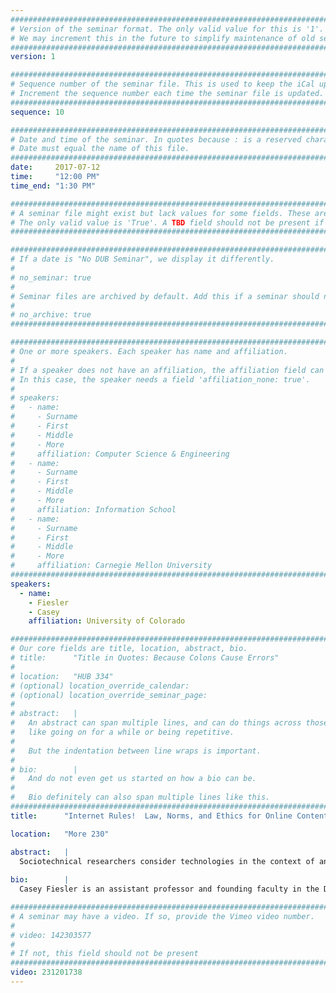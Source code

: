 ```yaml
---
################################################################################
# Version of the seminar format. The only valid value for this is '1'. 
# We may increment this in the future to simplify maintenance of old seminars.
################################################################################
version: 1

################################################################################
# Sequence number of the seminar file. This is used to keep the iCal up to date.
# Increment the sequence number each time the seminar file is updated.
################################################################################
sequence: 10

################################################################################
# Date and time of the seminar. In quotes because : is a reserved character.
# Date must equal the name of this file.
################################################################################
date:     2017-07-12
time:     "12:00 PM"
time_end: "1:30 PM"

################################################################################
# A seminar file might exist but lack values for some fields. These are 'TBD'. 
# The only valid value is 'True'. A TBD field should not be present if 'False'.
################################################################################

################################################################################
# If a date is "No DUB Seminar", we display it differently.
#
# no_seminar: true
#
# Seminar files are archived by default. Add this if a seminar should not be.
#
# no_archive: true
################################################################################

################################################################################
# One or more speakers. Each speaker has name and affiliation.
#
# If a speaker does not have an affiliation, the affiliation field can be removed.
# In this case, the speaker needs a field 'affiliation_none: true'.
#
# speakers:
#   - name: 
#     - Surname
#     - First
#     - Middle
#     - More
#     affiliation: Computer Science & Engineering 
#   - name: 
#     - Surname
#     - First
#     - Middle
#     - More
#     affiliation: Information School 
#   - name: 
#     - Surname
#     - First
#     - Middle
#     - More
#     affiliation: Carnegie Mellon University 
################################################################################
speakers:
  - name: 
    - Fiesler
    - Casey
    affiliation: University of Colorado 

################################################################################
# Our core fields are title, location, abstract, bio.
# title:      "Title in Quotes: Because Colons Cause Errors"
# 
# location:   "HUB 334"
# (optional) location_override_calendar:
# (optional) location_override_seminar_page:
#
# abstract:   |
#   An abstract can span multiple lines, and can do things across those lines,
#   like going on for a while or being repetitive.
#
#   But the indentation between line wraps is important.
#
# bio:        |
#   And do not even get us started on how a bio can be.
#
#   Bio definitely can also span multiple lines like this.
################################################################################
title:      "Internet Rules!  Law, Norms, and Ethics for Online Content Creation"

location:   "More 230"

abstract:   |
  Sociotechnical researchers consider technologies in the context of an entire system and its associated human interactions. One important, yet often overlooked, part of this system is the role of law and other sources of rules.  For example, the Internet has become a space for vast amounts of both social interaction and creativity—but with both of these comes uncertainty for the rules we should follow. What constitutes copyright infringement or unethical re-use of content? How do social norms regulate behavior, especially when formal rules are unclear? Drawing examples from fan fiction, social media, and research ethics, I’ll discuss the rules we follow (or don’t follow) when it comes to online content, and suggest how we might design for positive norms embedded into communities rather than imposing policies from the outside.
  
bio:        |
  Casey Fiesler is an assistant professor and founding faculty in the Department of Information Science at University of Colorado Boulder. Armed with a PhD in Human-Centered Computing from Georgia Tech and a JD from Vanderbilt Law School, she primarily conducts research in the areas of online communities, law and ethics, social norms, and fandom. Her dissertation research focused on the role that copyright law plays in online creative communities. She is also a copyright activist (having interned at Creative Commons and currently part of the legal committee for the Organization for Transformative Works) and occasional commentator on issues related to women and technology. Her work has won Best Paper Awards and Honorable Mentions at CSCW and CHI, but she’s most Internet famous for remixing a book about Barbie. 

################################################################################
# A seminar may have a video. If so, provide the Vimeo video number.
#
# video: 142303577
#
# If not, this field should not be present 
################################################################################
video: 231201738
---
```

